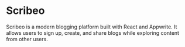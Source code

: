 # Scribeo

Scribeo is a modern blogging platform built with React and Appwrite. It allows users to sign up, create, and share blogs while exploring content from other users.
